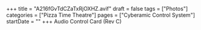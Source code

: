 +++
title = "A216fGvTdCZaTxRjOXHZ.avif"
draft = false
tags = ["Photos"]
categories = ["Pizza Time Theatre"]
pages = ["Cyberamic Control System"]
startDate = ""
+++
Audio Control Card (Rev C)
